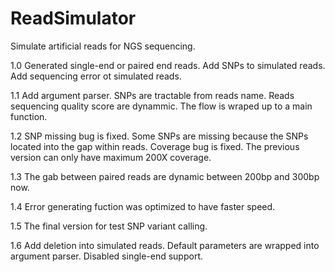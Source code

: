 ReadSimulator
=============

Simulate artificial reads for NGS sequencing.

1.0 
Generated single-end or paired end reads.
Add SNPs to simulated reads.
Add sequencing error ot simulated reads.

1.1
Add argument parser.
SNPs are tractable from reads name.
Reads sequencing quality score are dynammic.
The flow is wraped up to a main function.

1.2
SNP missing bug is fixed. Some SNPs are missing because the SNPs located into the gap within reads.
Coverage bug is fixed. The previous version can only have maximum 200X coverage.

1.3
The gab between paired reads are dynamic between 200bp and 300bp now.

1.4
Error generating fuction was optimized to have faster speed.

1.5
The final version for test SNP variant calling.

1.6
Add deletion into simulated reads.
Default parameters are wrapped into argument parser.
Disabled single-end support.
